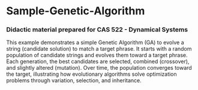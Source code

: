 # Sample-Genetic-Algorithm

### Didactic material prepared for CAS 522 - Dynamical Systems

This example demonstrates a simple Genetic Algorithm (GA) to evolve a string (candidate solution) to match a target phrase. It starts with a random population of candidate strings and evolves them toward a target phrase. Each generation, the best candidates are selected, combined (crossover), and slightly altered (mutation). Over time, the population converges toward the target, illustrating how evolutionary algorithms solve optimization problems through variation, selection, and inheritance.
